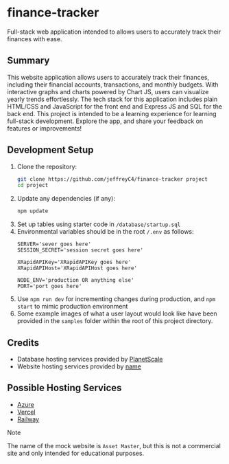 # finance-tracker
Full-stack web application intended to allows users to accurately track their finances with ease.

## Summary
This website application allows users to accurately track their finances, including their financial accounts, transactions, and monthly budgets.  With interactive graphs and charts powered by Chart JS, users can visualize yearly trends effortlessly. The tech stack for this application includes plain HTML/CSS and JavaScript for the front end and Express JS and SQL for the back end. This project is intended to be a learning experience for learning full-stack development. Explore the app, and share your feedback on features or improvements!

## Development Setup
1. Clone the repository:
    ```bash
    git clone https://github.com/jeffreyC4/finance-tracker project
    cd project
    ```
2. Update any dependencies (if any):
    ```bash
    npm update
    ```
3. Set up tables using starter code in `/database/startup.sql`
4. Environmental variables should be in the root `/.env` as follows:
   ```.env
   SERVER='sever goes here'
   SESSION_SECRET='session secret goes here'

   XRapidAPIKey='XRapidAPIKey goes here'
   XRapidAPIHost='XRapidAPIHost goes here'

   NODE_ENV='production OR anything else'
   PORT='port goes here'
   ```
5. Use `npm run dev` for incrementing changes during production, and `npm start` to mimic production environment
6. Some example images of what a user layout would look like have been provided in the `samples` folder within the root of this project directory.

## Credits
- Database hosting services provided by [PlanetScale](https://planetscale.com/)
- Website hosting services provided by [name](url)

## Possible Hosting Services
- [Azure](https://azure.microsoft.com/en-us/)
- [Vercel](https://vercel.com/)
- [Railway](https://railway.app/)

> [!NOTE]
> The name of the mock website is `Asset Master`, but this is not a commercial site and only intended for educational purposes.